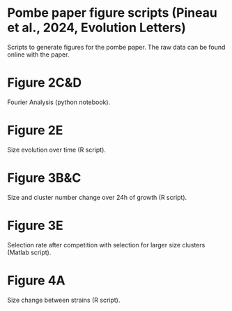 # Pombe paper figure scripts (Pineau et al., 2024, Evolution Letters)
Scripts to generate figures for the pombe paper. 
The raw data can be found online with the paper. 

# Figure 2C&D
Fourier Analysis (python notebook). 

# Figure 2E
Size evolution over time (R script). 

# Figure 3B&C
Size and cluster number change over 24h of growth (R script).

# Figure 3E
Selection rate after competition with selection for larger size clusters (Matlab script).

# Figure 4A
Size change between strains (R script).
